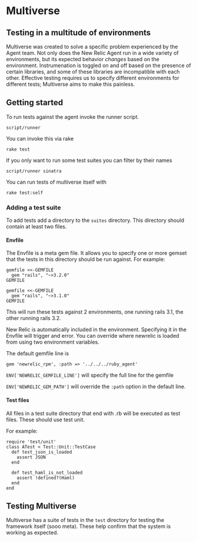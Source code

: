 # Multiverse

## Testing in a multitude of environments

Multiverse was created to solve a specific problem experienced by the Agent
team.  Not only does the New Relic Agent run in a wide variety of environments,
but its expected behavior *changes* based on the environment.  Instrumenation is
toggled on and off based on the presence of certain libraries, and some of these
libraries are incompatible with each other.  Effective testing requires us to
specify different environments for different tests; Multiverse aims to make this
painless.


## Getting started

To run tests against the agent invoke the runner script.

    script/runner


You can invoke this via rake

    rake test

If you only want to run some test suites you can filter by their names

    script/runner sinatra

You can run tests of multiverse itself with

    rake test:self

### Adding a test suite

To add tests add a directory to the `suites` directory.  This directory should
contain at least two files.

#### Envfile

The Envfile is a meta gem file.  It allows you to specify one or more gemset
that the tests in this directory should be run against.  For example:

    gemfile <<-GEMFILE
      gem "rails", "~>3.2.0"
    GEMFILE

    gemfile <<-GEMFILE
      gem "rails", "~>3.1.0"
    GEMFILE

This will run these tests against 2 environments, one running rails 3.1, the
other running rails 3.2.

New Relic is automatically included in the environment.  Specifying it in the
Envfile will trigger and error.  You can override where newrelic is loaded from
using two environment variables.

The default gemfile line is

    gem 'newrelic_rpm', :path => '../../../ruby_agent'

`ENV['NEWRELIC_GEMFILE_LINE']` will specify the full line for the gemfile

`ENV['NEWRELIC_GEM_PATH']` will override the `:path` option in the default line.


#### Test files

All files in a test suite directory that end with .rb will be executed as test
files.  These should use test unit.

For example:

    require 'test/unit'
    class ATest < Test::Unit::TestCase
      def test_json_is_loaded
        assert JSON
      end

      def test_haml_is_not_loaded
        assert !defined?(Haml)
      end
    end


## Testing Multiverse

Multiverse has a suite of tests in the `test` directory for testing the
framework itself (sooo meta).  These help confirm that the system is working as
expected.

